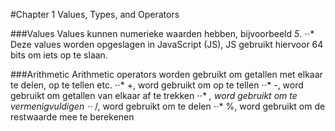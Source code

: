 #Chapter 1 Values, Types, and Operators

###Values
Values kunnen numerieke waarden hebben, bijvoorbeeld _5_.
⋅⋅* Deze values worden opgeslagen in JavaScript (JS), JS gebruikt hiervoor 64 bits om iets op te slaan.

###Arithmetic
Arithmetic operators worden gebruikt om getallen met elkaar te delen, op te tellen etc.
⋅⋅* +, word gebruikt om op te tellen
⋅⋅* -, word gebruikt om getallen van elkaar af te trekken
⋅⋅* *, word gebruikt om te vermenigvuldigen
⋅⋅* /, word gebruikt om te delen
⋅⋅* %, word gebruikt om de restwaarde mee te berekenen
